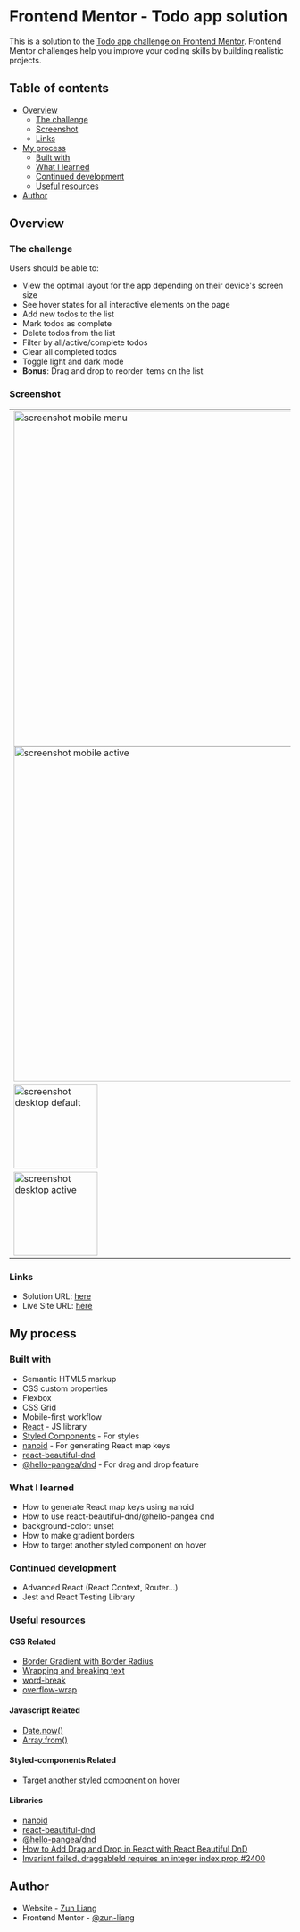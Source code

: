 # Frontend Mentor - Todo app solution

This is a solution to the [Todo app challenge on Frontend Mentor](https://www.frontendmentor.io/challenges/todo-app-Su1_KokOW). Frontend Mentor challenges help you improve your coding skills by building realistic projects.

## Table of contents

- [Overview](#overview)
  - [The challenge](#the-challenge)
  - [Screenshot](#screenshot)
  - [Links](#links)
- [My process](#my-process)
  - [Built with](#built-with)
  - [What I learned](#what-i-learned)
  - [Continued development](#continued-development)
  - [Useful resources](#useful-resources)
- [Author](#author)

## Overview

### The challenge

Users should be able to:

- View the optimal layout for the app depending on their device's screen size
- See hover states for all interactive elements on the page
- Add new todos to the list
- Mark todos as complete
- Delete todos from the list
- Filter by all/active/complete todos
- Clear all completed todos
- Toggle light and dark mode
- **Bonus**: Drag and drop to reorder items on the list

### Screenshot

<table>
  <tr>
    <td>
      <img src="./public/screenshots/screenshot-mobile-menu.png" alt="screenshot mobile menu" style="height: 600px" />
      <img src="./public/screenshots/screenshot-mobile-active.png" alt="screenshot mobile active" style="height: 600px" />
    </td>
  </tr>
  <tr>
    <td>
      <img src="./public//screenshots/screenshot-desktop-default.png" alt="screenshot desktop default" style="width: 150px" />
    </td>
  </tr>
  <tr>
    <td>
    <img src="./public/screenshots/screenshot-desktop-active.png" alt="screenshot desktop active" style="width: 150px" />
    </td>
  </tr>
</table>

### Links

- Solution URL: [here](https://your-solution-url.com)
- Live Site URL: [here](https://zun-liang.github.io/todo-app/)

## My process

### Built with

- Semantic HTML5 markup
- CSS custom properties
- Flexbox
- CSS Grid
- Mobile-first workflow
- [React](https://reactjs.org/) - JS library
- [Styled Components](https://styled-components.com/) - For styles
- [nanoid](https://github.com/ai/nanoid) - For generating React map keys
- [react-beautiful-dnd](https://github.com/atlassian/react-beautiful-dnd)
- [@hello-pangea/dnd](https://github.com/hello-pangea/dnd) - For drag and drop feature

### What I learned

- How to generate React map keys using nanoid
- How to use react-beautiful-dnd/@hello-pangea dnd
- background-color: unset
- How to make gradient borders
- How to target another styled component on hover

### Continued development

- Advanced React (React Context, Router...)
- Jest and React Testing Library

### Useful resources

#### CSS Related

- [Border Gradient with Border Radius](https://stackoverflow.com/questions/51496204/border-gradient-with-border-radius)
- [Wrapping and breaking text](https://developer.mozilla.org/en-US/docs/Web/CSS/CSS_text/Wrapping_breaking_text)
- [word-break](https://developer.mozilla.org/en-US/docs/Web/CSS/word-break)
- [overflow-wrap](https://developer.mozilla.org/en-US/docs/Web/CSS/overflow-wrap)

#### Javascript Related

- [Date.now()](https://developer.mozilla.org/en-US/docs/Web/JavaScript/Reference/Global_Objects/Date/now)
- [Array.from()](https://developer.mozilla.org/en-US/docs/Web/JavaScript/Reference/Global_Objects/Array/from)

#### Styled-components Related

- [Target another styled component on hover](https://stackoverflow.com/questions/41007060/target-another-styled-component-on-hover)

#### Libraries

- [nanoid](https://github.com/ai/nanoid)
- [react-beautiful-dnd](https://github.com/atlassian/react-beautiful-dnd)
- [@hello-pangea/dnd](https://github.com/hello-pangea/dnd)
- [How to Add Drag and Drop in React with React Beautiful DnD](https://www.freecodecamp.org/news/how-to-add-drag-and-drop-in-react-with-react-beautiful-dnd/)
- [Invariant failed, draggableId requires an integer index prop #2400](https://github.com/atlassian/react-beautiful-dnd/issues/2400)

## Author

- Website - [Zun Liang](https://zun-liang.github.io/)
- Frontend Mentor - [@zun-liang](https://www.frontendmentor.io/profile/zun-liang)
